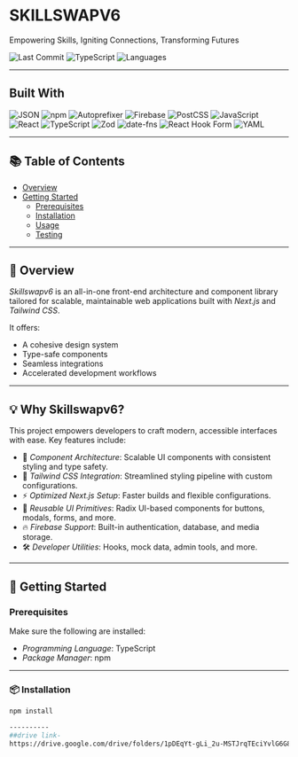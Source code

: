 # SKILLSWAPV6

Empowering Skills, Igniting Connections, Transforming Futures

![Last Commit](https://img.shields.io/badge/last%20commit-today-blue)
![TypeScript](https://img.shields.io/badge/typescript-98.2%25-blue)
![Languages](https://img.shields.io/badge/languages-3-gray)

---

## Built With

![JSON](https://img.shields.io/badge/JSON-black?logo=json&logoColor=white)
![npm](https://img.shields.io/badge/npm-red?logo=npm&logoColor=white)
![Autoprefixer](https://img.shields.io/badge/Autoprefixer-red)
![Firebase](https://img.shields.io/badge/Firebase-orange?logo=firebase)
![PostCSS](https://img.shields.io/badge/PostCSS-orange)
![JavaScript](https://img.shields.io/badge/JavaScript-yellow?logo=javascript&logoColor=black)
![React](https://img.shields.io/badge/React-blue?logo=react)
![TypeScript](https://img.shields.io/badge/TypeScript-blue?logo=typescript)
![Zod](https://img.shields.io/badge/Zod-blueviolet)
![date-fns](https://img.shields.io/badge/date-fns-purple)
![React Hook Form](https://img.shields.io/badge/React%20Hook%20Form-pink)
![YAML](https://img.shields.io/badge/YAML-red?logo=yaml)

---

## 📚 Table of Contents

- [Overview](#overview)
- [Getting Started](#getting-started)
  - [Prerequisites](#prerequisites)
  - [Installation](#installation)
  - [Usage](#usage)
  - [Testing](#testing)

---

## 🧩 Overview

*Skillswapv6* is an all-in-one front-end architecture and component library tailored for scalable, maintainable web applications built with *Next.js* and *Tailwind CSS*.

It offers:
- A cohesive design system
- Type-safe components
- Seamless integrations
- Accelerated development workflows

---

## 💡 Why Skillswapv6?

This project empowers developers to craft modern, accessible interfaces with ease. Key features include:

- 🧩 *Component Architecture*: Scalable UI components with consistent styling and type safety.
- 🎨 *Tailwind CSS Integration*: Streamlined styling pipeline with custom configurations.
- ⚡ *Optimized Next.js Setup*: Faster builds and flexible configurations.
- 🔁 *Reusable UI Primitives*: Radix UI-based components for buttons, modals, forms, and more.
- 🔥 *Firebase Support*: Built-in authentication, database, and media storage.
- 🛠 *Developer Utilities*: Hooks, mock data, admin tools, and more.

---

## 🚀 Getting Started

### Prerequisites

Make sure the following are installed:

- *Programming Language*: TypeScript
- *Package Manager*: npm

---

### 📦 Installation

```bash
npm install

----------
##drive link-
https://drive.google.com/drive/folders/1pDEqYt-gLi_2u-MSTJrqTEciYvlG6G8n?usp=sharing
